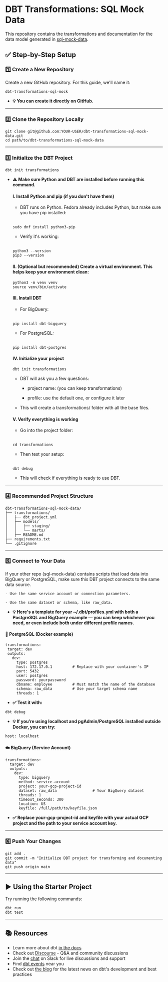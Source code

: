 # DBT Transformations: SQL Mock Data

This repository contains the transformations and documentation for the data model generated in [sql-mock-data](https://github.com/CamilaJaviera91/sql-mock-data).

## ✅ Step-by-Step Setup

### 1️⃣ Create a New Repository

Create a new GitHub repository. For this guide, we'll name it:

```
dbt-transformations-sql-mock
```

- **💡 You can create it directly on GitHub.**

---

### 2️⃣ Clone the Repository Locally

```
git clone git@github.com:YOUR-USER/dbt-transformations-sql-mock-data.git
cd path/to/dbt-transformations-sql-mock-data
```

---

### 3️⃣ Initialize the DBT Project

```
dbt init transformations
```

- **⚠️ Make sure Python and DBT are installed before running this command.**

    #### Ⅰ. Install Python and pip (if you don't have them)

    - DBT runs on Python. Fedora already includes Python, but make sure you have pip installed:

    <br>

    ```
    sudo dnf install python3-pip
    ```

    - Verify it's working:

    <br>

    ```
    python3 --version
    pip3 --version
    ```

    #### Ⅱ. (Optional but recommended) Create a virtual environment. This helps keep your environment clean:

    ```
    python3 -m venv venv
    source venv/bin/activate
    ```

    #### Ⅲ. Install DBT

    - For BigQuery:

    <br>
    
    ```
    pip install dbt-bigquery
    ```

    - For PostgreSQL:

    <br>
    
    ```
    pip install dbt-postgres
    ```

    #### Ⅳ. Initialize your project
    
    ```
    dbt init transformations
    ```

    - DBT will ask you a few questions:

        - project name: (you can keep transformations)

        - profile: use the default one, or configure it later

    - This will create a transformations/ folder with all the base files.

    #### Ⅴ. Verify everything is working

    - Go into the project folder:

    <br>

    ```
    cd transformations
    ```

    - Then test your setup:

    <br>

    ```
    dbt debug
    ```

    - This will check if everything is ready to use DBT.

---

### 4️⃣ Recommended Project Structure

```
dbt-transformations-sql-mock-data/
├── transformations/
│   ├── dbt_project.yml
│   ├── models/
│   │   ├── staging/
│   │   └── marts/
│   ├── README.md
├── requirements.txt
└── .gitignore
```

---

### 5️⃣ Connect to Your Data

If your other repo (sql-mock-data) contains scripts that load data into BigQuery or PostgreSQL, make sure this DBT project connects to the same data source.

    - Use the same service account or connection parameters.

    - Use the same dataset or schema, like raw_data.

 - **💡 Here's a template for your ~/.dbt/profiles.yml with both a PostgreSQL and BigQuery example — you can keep whichever you need, or even include both under different profile names.**

#### 🐘 PostgreSQL (Docker example)

 ```
transformations:
  target: dev
  outputs:
    dev:
      type: postgres
      host: 172.17.0.1         # Replace with your container's IP
      port: 5432
      user: postgres
      password: yourpassword
      dbname: employee         # Must match the name of the database
      schema: raw_data         # Use your target schema name
      threads: 1
 ```

-  **✅ Test it with:**

```
dbt debug
```

- **💡 If you’re using localhost and pgAdmin/PostgreSQL installed outside Docker, you can try:**

```
host: localhost
```

#### ☁️ BigQuery (Service Account)

```
transformations:
  target: dev
  outputs:
    dev:
      type: bigquery
      method: service-account
      project: your-gcp-project-id
      dataset: raw_data                # Your BigQuery dataset
      threads: 1
      timeout_seconds: 300
      location: US
      keyfile: /full/path/to/keyfile.json
```

- **✅ Replace your-gcp-project-id and keyfile with your actual GCP project and the path to your service account key.**

---

### 6️⃣ Push Your Changes

```
git add .
git commit -m "Initialize DBT project for transforming and documenting data"
git push origin main
```

---

## ▶️ Using the Starter Project

Try running the following commands:

```
dbt run
dbt test
```

---

## 📚 Resources
- Learn more about dbt [in the docs](https://docs.getdbt.com/docs/introduction)
- Check out [Discourse](https://discourse.getdbt.com/) - Q&A and community discussions
- Join the [chat](https://community.getdbt.com/) on Slack for live discussions and support
- Find [dbt events](https://events.getdbt.com) near you
- Check out [the blog](https://blog.getdbt.com/) for the latest news on dbt's development and best practices
